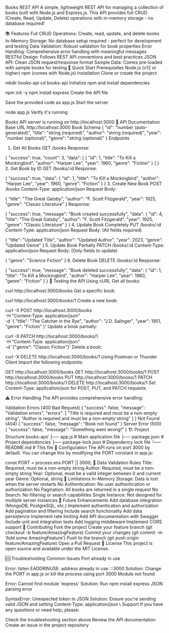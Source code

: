 Books REST API
A simple, lightweight REST API for managing a collection of books built with Node.js and Express.js. This API provides full CRUD (Create, Read, Update, Delete) operations with in-memory storage - no database required!

📚 Features
Full CRUD Operations: Create, read, update, and delete books
In-Memory Storage: No database setup required - perfect for development and testing
Data Validation: Robust validation for book properties
Error Handling: Comprehensive error handling with meaningful messages
RESTful Design: Follows REST API conventions and best practices
JSON API: Clean JSON request/response format
Sample Data: Comes pre-loaded with sample books for testing
🚀 Quick Start
Prerequisites
Node.js (v12 or higher)
npm (comes with Node.js)
Installation
Clone or create the project

mkdir books-api
cd books-api
Initialize npm and install dependencies

npm init -y
npm install express
Create the API file

Save the provided code as app.js
Start the server

node app.js
Verify it's running

Books API server is running on http://localhost:3000
📖 API Documentation
Base URL
http://localhost:3000
Book Schema
{
  "id": "number (auto-generated)",
  "title": "string (required)",
  "author": "string (required)",
  "year": "number (optional)",
  "genre": "string (optional)"
}
Endpoints
1. Get All Books
GET /books
Response:

{
  "success": true,
  "count": 3,
  "data": [
    {
      "id": 1,
      "title": "To Kill a Mockingbird",
      "author": "Harper Lee",
      "year": 1960,
      "genre": "Fiction"
    }
  ]
}
2. Get Book by ID
GET /books/:id
Response:

{
  "success": true,
  "data": {
    "id": 1,
    "title": "To Kill a Mockingbird",
    "author": "Harper Lee",
    "year": 1960,
    "genre": "Fiction"
  }
}
3. Create New Book
POST /books
Content-Type: application/json
Request Body:

{
  "title": "The Great Gatsby",
  "author": "F. Scott Fitzgerald",
  "year": 1925,
  "genre": "Classic Literature"
}
Response:

{
  "success": true,
  "message": "Book created successfully",
  "data": {
    "id": 4,
    "title": "The Great Gatsby",
    "author": "F. Scott Fitzgerald",
    "year": 1925,
    "genre": "Classic Literature"
  }
}
4. Update Book Completely
PUT /books/:id
Content-Type: application/json
Request Body: (All fields required)

{
  "title": "Updated Title",
  "author": "Updated Author",
  "year": 2023,
  "genre": "Updated Genre"
}
5. Update Book Partially
PATCH /books/:id
Content-Type: application/json
Request Body: (Only fields to update)

{
  "genre": "Science Fiction"
}
6. Delete Book
DELETE /books/:id
Response:

{
  "success": true,
  "message": "Book deleted successfully",
  "data": {
    "id": 1,
    "title": "To Kill a Mockingbird",
    "author": "Harper Lee",
    "year": 1960,
    "genre": "Fiction"
  }
}
🧪 Testing the API
Using cURL
Get all books:

curl http://localhost:3000/books
Get a specific book:

curl http://localhost:3000/books/1
Create a new book:

curl -X POST http://localhost:3000/books \
  -H "Content-Type: application/json" \
  -d '{
    "title": "The Catcher in the Rye",
    "author": "J.D. Salinger",
    "year": 1951,
    "genre": "Fiction"
  }'
Update a book partially:

curl -X PATCH http://localhost:3000/books/1 \
  -H "Content-Type: application/json" \
  -d '{"genre": "Classic Fiction"}'
Delete a book:

curl -X DELETE http://localhost:3000/books/1
Using Postman or Thunder Client
Import the following endpoints:

GET http://localhost:3000/books
GET http://localhost:3000/books/1
POST http://localhost:3000/books
PUT http://localhost:3000/books/1
PATCH http://localhost:3000/books/1
DELETE http://localhost:3000/books/1
Set Content-Type: application/json for POST, PUT, and PATCH requests

⚠️ Error Handling
The API provides comprehensive error handling:

Validation Errors (400 Bad Request)
{
  "success": false,
  "message": "Validation errors",
  "errors": [
    "Title is required and must be a non-empty string",
    "Author is required and must be a non-empty string"
  ]
}
Not Found (404)
{
  "success": false,
  "message": "Book not found"
}
Server Error (500)
{
  "success": false,
  "message": "Something went wrong!"
}
🏗️ Project Structure
books-api/
├── app.js              # Main application file
├── package.json        # Project dependencies
├── package-lock.json   # Dependency lock file
└── README.md          # This file
🔧 Configuration
The API runs on port 3000 by default. You can change this by modifying the PORT constant in app.js:

const PORT = process.env.PORT || 3000;
📝 Data Validation Rules
Title: Required, must be a non-empty string
Author: Required, must be a non-empty string
Year: Optional, must be a valid integer between 0 and current year
Genre: Optional, string
🚧 Limitations
In-Memory Storage: Data is lost when the server restarts
No Authentication: No user authentication or authorization
No Pagination: All books are returned in a single request
No Search: No filtering or search capabilities
Single Instance: Not designed for multiple server instances
🔮 Future Enhancements
 Add database integration (MongoDB, PostgreSQL, etc.)
 Implement authentication and authorization
 Add pagination and filtering
 Include search functionality
 Add data persistence
 Implement rate limiting
 Add API documentation with Swagger
 Include unit and integration tests
 Add logging middleware
 Implement CORS support
🤝 Contributing
Fork the project
Create your feature branch (git checkout -b feature/AmazingFeature)
Commit your changes (git commit -m 'Add some AmazingFeature')
Push to the branch (git push origin feature/AmazingFeature)
Open a Pull Request
📄 License
This project is open source and available under the MIT License.

🆘 Troubleshooting
Common Issues
Port already in use

Error: listen EADDRINUSE: address already in use :::3000
Solution: Change the PORT in app.js or kill the process using port 3000
Module not found

Error: Cannot find module 'express'
Solution: Run npm install express
JSON parsing error

SyntaxError: Unexpected token in JSON
Solution: Ensure you're sending valid JSON and setting Content-Type: application/json
📞 Support
If you have any questions or need help, please:

Check the troubleshooting section above
Review the API documentation
Create an issue in the project repository

